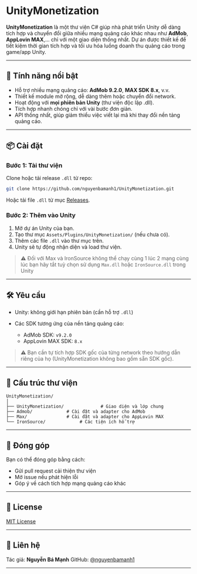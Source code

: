 # UnityMonetization

**UnityMonetization** là một thư viện C# giúp nhà phát triển Unity dễ dàng tích hợp và chuyển đổi giữa nhiều mạng quảng cáo khác nhau như **AdMob**, **AppLovin MAX**,... chỉ với một giao diện thống nhất.
Dự án được thiết kế để tiết kiệm thời gian tích hợp và tối ưu hóa luồng doanh thu quảng cáo trong game/app Unity.

---

## 🚀 Tính năng nổi bật

* Hỗ trợ nhiều mạng quảng cáo: **AdMob 9.2.0**, **MAX SDK 8.x**, v.v.
* Thiết kế module mở rộng, dễ dàng thêm hoặc chuyển đổi network.
* Hoạt động với **mọi phiên bản Unity** (thư viện độc lập .dll).
* Tích hợp nhanh chóng chỉ với vài bước đơn giản.
* API thống nhất, giúp giảm thiểu việc viết lại mã khi thay đổi nền tảng quảng cáo.

---

## 📦 Cài đặt

### Bước 1: Tải thư viện

Clone hoặc tải release `.dll` từ repo:

```bash
git clone https://github.com/nguyenbamanh1/UnityMonetization.git
```

Hoặc tải file `.dll` từ mục [Releases](https://github.com/nguyenbamanh1/UnityMonetization/releases).

### Bước 2: Thêm vào Unity

1. Mở dự án Unity của bạn.
2. Tạo thư mục `Assets/Plugins/UnityMonetization/` (nếu chưa có).
3. Thêm các file `.dll` vào thư mục trên.
4. Unity sẽ tự động nhận diện và load thư viện.

> ⚠️ Đối với Max và IronSource không thể chạy cùng 1 lúc 2 mạng cùng lúc bạn hãy tắt tuỳ chọn sử dụng `Max.dll` hoặc `IronSource.dll` trong Unity
---

## 🛠️ Yêu cầu

* Unity: không giới hạn phiên bản (cần hỗ trợ `.dll`)
* Các SDK tương ứng của nền tảng quảng cáo:

  * AdMob SDK: `v9.2.0`
  * AppLovin MAX SDK: `8.x`

> ⚠️ Bạn cần tự tích hợp SDK gốc của từng network theo hướng dẫn riêng của họ (UnityMonetization không bao gồm sẵn SDK gốc).

---

## 📁 Cấu trúc thư viện

```
UnityMonetization/
│
├── UnityMonetization/              # Giao diện và lớp chung
├── Admob/             # Cài đặt và adapter cho AdMob
├── Max/               # Cài đặt và adapter cho AppLovin MAX
└── IronSource/             # Các tiện ích hỗ trợ
```

---

## 🤝 Đóng góp

Bạn có thể đóng góp bằng cách:

* Gửi pull request cải thiện thư viện
* Mở issue nếu phát hiện lỗi
* Góp ý về cách tích hợp mạng quảng cáo khác

---

## 📄 License

[MIT License](LICENSE)

---

## 📢 Liên hệ

Tác giả: **Nguyễn Bá Mạnh**
GitHub: [@nguyenbamanh1](https://github.com/nguyenbamanh1)

---
